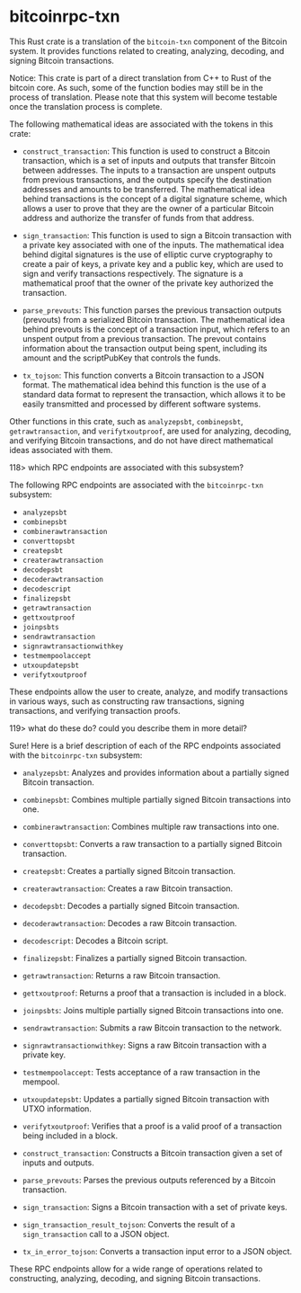 # bitcoinrpc-txn

This Rust crate is a translation of the
`bitcoin-txn` component of the Bitcoin system. It
provides functions related to creating, analyzing,
decoding, and signing Bitcoin transactions.

Notice: This crate is part of a direct translation
from C++ to Rust of the bitcoin core. As such,
some of the function bodies may still be in the
process of translation. Please note that this
system will become testable once the translation
process is complete.

The following mathematical ideas are associated
with the tokens in this crate:

- `construct_transaction`: This function is used
  to construct a Bitcoin transaction, which is
  a set of inputs and outputs that transfer
  Bitcoin between addresses. The inputs to
  a transaction are unspent outputs from previous
  transactions, and the outputs specify the
  destination addresses and amounts to be
  transferred. The mathematical idea behind
  transactions is the concept of a digital
  signature scheme, which allows a user to prove
  that they are the owner of a particular Bitcoin
  address and authorize the transfer of funds from
  that address.

- `sign_transaction`: This function is used to
  sign a Bitcoin transaction with a private key
  associated with one of the inputs. The
  mathematical idea behind digital signatures is
  the use of elliptic curve cryptography to create
  a pair of keys, a private key and a public key,
  which are used to sign and verify transactions
  respectively. The signature is a mathematical
  proof that the owner of the private key
  authorized the transaction.

- `parse_prevouts`: This function parses the
  previous transaction outputs (prevouts) from
  a serialized Bitcoin transaction. The
  mathematical idea behind prevouts is the concept
  of a transaction input, which refers to an
  unspent output from a previous transaction. The
  prevout contains information about the
  transaction output being spent, including its
  amount and the scriptPubKey that controls the
  funds.

- `tx_tojson`: This function converts a Bitcoin
  transaction to a JSON format. The mathematical
  idea behind this function is the use of
  a standard data format to represent the
  transaction, which allows it to be easily
  transmitted and processed by different software
  systems.

Other functions in this crate, such as
`analyzepsbt`, `combinepsbt`, `getrawtransaction`,
and `verifytxoutproof`, are used for analyzing,
decoding, and verifying Bitcoin transactions, and
do not have direct mathematical ideas associated
with them.

118> which RPC endpoints are associated with this
subsystem?

The following RPC endpoints are associated with
the `bitcoinrpc-txn` subsystem:

- `analyzepsbt`
- `combinepsbt`
- `combinerawtransaction`
- `converttopsbt`
- `createpsbt`
- `createrawtransaction`
- `decodepsbt`
- `decoderawtransaction`
- `decodescript`
- `finalizepsbt`
- `getrawtransaction`
- `gettxoutproof`
- `joinpsbts`
- `sendrawtransaction`
- `signrawtransactionwithkey`
- `testmempoolaccept`
- `utxoupdatepsbt`
- `verifytxoutproof`

These endpoints allow the user to create, analyze,
and modify transactions in various ways, such as
constructing raw transactions, signing
transactions, and verifying transaction proofs.

119> what do these do? could you describe them in
more detail?

Sure! Here is a brief description of each of the
RPC endpoints associated with the `bitcoinrpc-txn`
subsystem:

- `analyzepsbt`: Analyzes and provides information
  about a partially signed Bitcoin transaction.

- `combinepsbt`: Combines multiple partially
  signed Bitcoin transactions into one.

- `combinerawtransaction`: Combines multiple raw
  transactions into one.

- `converttopsbt`: Converts a raw transaction to
  a partially signed Bitcoin transaction.

- `createpsbt`: Creates a partially signed Bitcoin
  transaction.

- `createrawtransaction`: Creates a raw Bitcoin
  transaction.

- `decodepsbt`: Decodes a partially signed Bitcoin
  transaction.

- `decoderawtransaction`: Decodes a raw Bitcoin
  transaction.

- `decodescript`: Decodes a Bitcoin script.

- `finalizepsbt`: Finalizes a partially signed
  Bitcoin transaction.

- `getrawtransaction`: Returns a raw Bitcoin
  transaction.

- `gettxoutproof`: Returns a proof that
  a transaction is included in a block.

- `joinpsbts`: Joins multiple partially signed
  Bitcoin transactions into one.

- `sendrawtransaction`: Submits a raw Bitcoin
  transaction to the network.

- `signrawtransactionwithkey`: Signs a raw Bitcoin
  transaction with a private key.

- `testmempoolaccept`: Tests acceptance of a raw
  transaction in the mempool.

- `utxoupdatepsbt`: Updates a partially signed
  Bitcoin transaction with UTXO information.

- `verifytxoutproof`: Verifies that a proof is
  a valid proof of a transaction being included in
  a block.

- `construct_transaction`: Constructs a Bitcoin
  transaction given a set of inputs and outputs.

- `parse_prevouts`: Parses the previous outputs
  referenced by a Bitcoin transaction.

- `sign_transaction`: Signs a Bitcoin transaction
  with a set of private keys.

- `sign_transaction_result_tojson`: Converts the
  result of a `sign_transaction` call to a JSON
  object.

- `tx_in_error_tojson`: Converts a transaction
  input error to a JSON object.

These RPC endpoints allow for a wide range of
operations related to constructing, analyzing,
decoding, and signing Bitcoin transactions.
